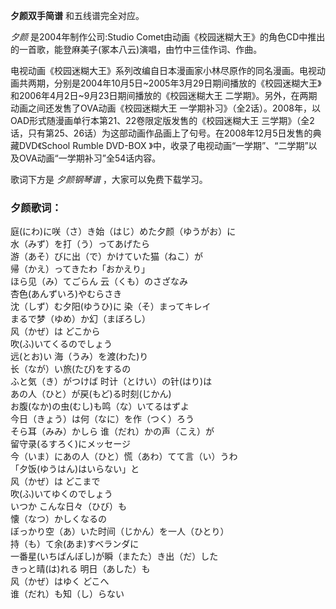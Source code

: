 

**夕颜双手简谱** 和五线谱完全对应。

_夕颜_ 是2004年制作公司:Studio Comet由动画《校园迷糊大王》的角色CD中推出的一首歌，能登麻美子(冢本八云)演唱，由竹中三佳作词、作曲。

电视动画《校园迷糊大王》系列改编自日本漫画家小林尽原作的同名漫画。电视动画共两期，分别是2004年10月5日~2005年3月29日期间播放的《校园迷糊大王》和2006年4月2日~9月23日期间播放的《校园迷糊大王
二学期》。另外，在两期动画之间还发售了OVA动画《校园迷糊大王
一学期补习》（全2话）。2008年，以OAD形式随漫画单行本第21、22卷限定版发售的《校园迷糊大王
三学期》（全2话，只有第25、26话）为这部动画作品画上了句号。在2008年12月5日发售的典藏DVD《School Rumble DVD-BOX
》中，收录了电视动画“一学期”、“二学期”以及OVA动画“一学期补习”全54话内容。

歌词下方是 _夕颜钢琴谱_ ，大家可以免费下载学习。

### 夕颜歌词：

庭(にわ)に咲（さ）き始（はじ）めた夕颜（ゆうがお）に  
水（みず）を打（う）ってあげたら  
游（あそ）びに出（で）かけていた猫（ねこ）が  
帰（かえ）ってきたわ「おかえり」  
ほら见（み）てごらん 云（くも）のさざなみ  
杏色(あんずいろ)やむらさき  
沈（しず）む夕阳(ゆうひ)に 染（そ）まってキレイ  
まるで梦（ゆめ）か幻（まぼろし）  
风（かぜ）は どこから  
吹(ふ)いてくるのでしょう  
远(とお)い 海（うみ）を渡(わた)り  
长（なが）い旅(たび)をするの  
ふと気（き）がつけば 时计（とけい）の针(はり)は  
あの人（ひと）が戻(もど)る时刻(じかん)  
お腹(なか)の虫(むし)も鸣（な）いてるはずよ  
今日（きょう）は何（なに）を作（つく）ろう  
そら耳（みみ）かしら 谁（だれ）かの声（こえ）が  
留守录(るすろく)にメッセージ  
今（いま）にあの人（ひと）慌（あわ）てて言（い）うわ  
「夕饭(ゆうはん)はいらない」と  
风（かぜ）は どこまで  
吹(ふ)いてゆくのでしょう  
いつか こんな日々（ひび）も  
懐（なつ）かしくなるの  
ぼっかり空（あ）いた时间（じかん）を一人（ひとり）  
持（も）て余(あま)すベランダに  
一番星(いちばんぼし)が瞬（またた）き出（だ）した  
きっと晴(は)れる 明日（あした）も  
风（かぜ）はゆく どこへ  
谁（だれ）も知（し）らない

